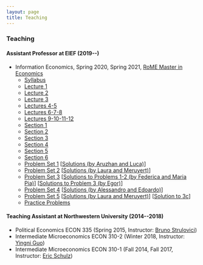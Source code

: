 ```yaml
---
layout: page
title: Teaching
---
```

### Teaching
#### Assistant Professor at EIEF (2019--)
* Information Economics, Spring 2020, Spring 2021, [RoME Master in Economics](http://www.romemaster.it/)
  * [Syllabus](assets/2021_Information_Economics_Syllabus.pdf)
  * [Lecture 1](assets/InformationEconomics_Lecture1_Spring2021.pdf)
  * [Lecture 2](assets/InformationEconomics_Lecture2_Spring2021.pdf)
  * [Lecture 3](assets/InformationEconomics_Lecture3_Spring2021.pdf)
  * [Lectures 4-5](assets/InformationEconomics_Lectures4&5_Spring2021.pdf)
  * [Lectures 6-7-8](assets/InformationEconomics_Lectures6&7&8_Spring2021.pdf)
  * [Lectures 9-10-11-12](assets/InformationEconomics_Lectures9&10&11&12_Spring2021.pdf)
  * [Section 1](assets/InformationEconomics_Section1_Spring2021.pdf)
  * [Section 2](assets/InformationEconomics_Section2_Spring2021.pdf)
  * [Section 3](assets/InformationEconomics_Section3_Spring2021.pdf)
  * [Section 4](assets/InformationEconomics_Section4_Spring2021.pdf)
  * [Section 5](assets/InformationEconomics_Section5_Spring2021.pdf)
  * [Section 6](assets/InformationEconomics_Section6_Spring2021.pdf)
  * [Problem Set 1](assets/InformationEconomics_ProblemSet1_Spring2021.pdf) [[Solutions (by Aruzhan and Luca)](assets/Aruzhan_Luca_PS1.pdf)]
  * [Problem Set 2](assets/InformationEconomics_ProblemSet2_Spring2021.pdf) [[Solutions (by Laura and Meruyert)](assets/Laura_Meruyert_PS2.pdf)]
  * [Problem Set 3](assets/InformationEconomics_ProblemSet3_Spring2021.pdf) [[Solutions to Problems 1-2 (by Federica and Maria Pia)](assets/Federica_MariaPia_PS3.pdf)] [[Solutions to Problem 3 (by Egor)](assets/Egor_PS3_Problem3.pdf)]
  * [Problem Set 4](assets/InformationEconomics_ProblemSet4_Spring2021.pdf) [[Solutions (by Alessandro and Edoardo)](assets/Alessandro_Edoardo_PS4.pdf)]
  * [Problem Set 5](assets/InformationEconomics_ProblemSet5_Spring2021.pdf) [[Solutions (by Laura and Meruyert)](assets/Laura_Meruyert_PS5_without_3c.pdf)] [[Solution to 3c](assets/PS5_3c.pdf)]
  * [Practice Problems](assets/Practice_Problems.pdf)

#### Teaching Assistant at Northwestern University (2014--2018)
* Political Economics ECON 335 (Spring 2015, Instructor: [Bruno Strulovici](http://faculty.wcas.northwestern.edu/~bhs675/))
* Intermediate Microeconomics ECON 310-2 (Winter 2018, Instructor: [Yingni Guo](http://yingniguo.com/))
* Intermediate Microeconomics ECON 310-1 (Fall 2014, Fall 2017, Instructor: [Eric Schulz](https://www.economics.northwestern.edu/people/directory/eric-schulz.html))
